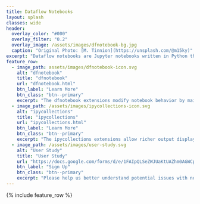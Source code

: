 ```yaml
---
title: Dataflow Notebooks
layout: splash
classes: wide
header:
  overlay_color: "#000"
  overlay_filter: "0.2"
  overlay_image: /assets/images/dfnotebook-bg.jpg
  caption: "Original Photo: [M. Tinnion](https://unsplash.com/@m15ky)"
excerpt: "Dataflow notebooks are Jupyter notebooks written in Python that elevate outputs to serve as memorable links between cells"
feature_row:
  - image_path: assets/images/dfnotebook-icon.svg
    alt: "dfnotebook"
    title: "dfnotebook"
    url: "dfnotebook.html"    
    btn_label: "Learn More"
    btn_class: "btn--primary"
    excerpt: "The dfnotebook extensions modify notebook behavior by maintaining strong links between cells through referenced outputs"
  - image_path: /assets/images/ipycollections-icon.svg
    alt: "ipycollections"
    title: "ipycollections"
    url: "ipycollections.html"    
    btn_label: "Learn More"
    btn_class: "btn--primary"    
    excerpt: "The ipycollections extensions allow richer output display of Python collections with expand/collapse functionality"
  - image_path: /assets/images/user-study.svg
    alt: "User Study"
    title: "User Study"
    url: "https://docs.google.com/forms/d/e/1FAIpQLSeZWJUaKtUAZhm0AGWCpu3Rq03DUCBgFMVjm7mdR6q4aK1lfA/viewform?usp=sf_link"    
    btn_label: "Sign Up"
    btn_class: "btn--primary"
    excerpt: "Please help us better understand potential issues with notebook navigation and how they are impacted by our work!"
---
```


{% include feature_row %}
